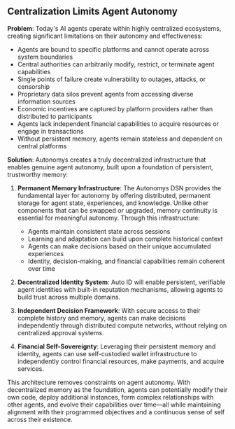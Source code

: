## Centralization Limits Agent Autonomy

**Problem**: Today's AI agents operate within highly centralized ecosystems, creating significant limitations on their autonomy and effectiveness:

- Agents are bound to specific platforms and cannot operate across system boundaries
- Central authorities can arbitrarily modify, restrict, or terminate agent capabilities
- Single points of failure create vulnerability to outages, attacks, or censorship
- Proprietary data silos prevent agents from accessing diverse information sources
- Economic incentives are captured by platform providers rather than distributed to participants
- Agents lack independent financial capabilities to acquire resources or engage in transactions
- Without persistent memory, agents remain stateless and dependent on central platforms

**Solution**: Autonomys creates a truly decentralized infrastructure that enables genuine agent autonomy, built upon a foundation of persistent, trustworthy memory:

1. **Permanent Memory Infrastructure**: The Autonomys DSN provides the fundamental layer for autonomy by offering distributed, permanent storage for agent state, experiences, and knowledge. Unlike other components that can be swapped or upgraded, memory continuity is essential for meaningful autonomy. Through this infrastructure:

   - Agents maintain consistent state across sessions
   - Learning and adaptation can build upon complete historical context
   - Agents can make decisions based on their unique accumulated experiences
   - Identity, decision-making, and financial capabilities remain coherent over time

2. **Decentralized Identity System**: Auto ID will enable persistent, verifiable agent identities with built-in reputation mechanisms, allowing agents to build trust across multiple domains.

3. **Independent Decision Framework**: With secure access to their complete history and memory, agents can make decisions independently through distributed compute networks, without relying on centralized approval systems.

4. **Financial Self-Sovereignty**: Leveraging their persistent memory and identity, agents can use self-custodied wallet infrastructure to independently control financial resources, make payments, and acquire services.

This architecture removes constraints on agent autonomy. With decentralized memory as the foundation, agents can potentially modify their own code, deploy additional instances, form complex relationships with other agents, and evolve their capabilities over time—all while maintaining alignment with their programmed objectives and a continuous sense of self across their existence.
